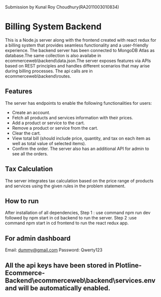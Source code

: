 Submission by Kunal Roy Choudhury(RA2011003010834)
# Billing System Backend
This is a Node.js server along with the frontend created with react redux for a billing system that provides seamless functionality and a user-friendly experience. The backend server has been connected to MongoDB Atlas as database.The same collection is also availabe in ecommerceweb\backend\data.json.The server exposes features via APIs based on REST principles and handles different scenarios that may arise during billing processes. The api calls are in ecommerceweb\backend\routes.
## Features
The server has endpoints to enable the following functionalities for users:
- Create an account.
- Fetch all products and services information with their prices.
- Add a product or service to the cart.
- Remove a product or service from the cart.
- Clear the cart.
- View total bill (should include price, quantity, and tax on each item as well as total value of selected items).
- Confirm the order.
The server also has an additional API for admin to see all the orders.
## Tax Calculation
The server integrates tax calculation based on the price range of products and services using the given rules in the problem statement.
## How to run
After installation of all dependencies,
Step 1 : use command npm run dev followed by npm start in cd backend to run the server.
Step 2 :use command npm start in cd frontend to run the react redux app.
## For admin dashboard
Email: dummy@gmail.com
Password: Qwerty123
## All the api keys have been stored in Plotline-Ecommerce-Backend\ecommerceweb\backend\services\.env and will be automatically enabled.
